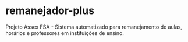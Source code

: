 # remanejador-plus
Projeto Assex FSA - Sistema automatizado para remanejamento de aulas, horários e professores em instituições de ensino.

